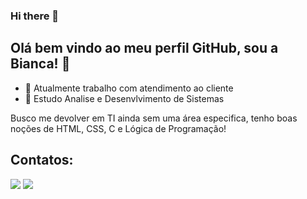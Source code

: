 ### Hi there 👋

<!--
**BiBiianca/BiBiianca** is a ✨ _special_ ✨ repository because its `README.md` (this file) appears on your GitHub profile.

Here are some ideas to get you started:

- 🔭 I’m currently working on ...
- 🌱 I’m currently learning ...
- 👯 I’m looking to collaborate on ...
- 🤔 I’m looking for help with ...
- 💬 Ask me about ...
- 📫 How to reach me: ...
- 😄 Pronouns: ...
- ⚡ Fun fact: ...
--> 
## Olá bem vindo ao meu perfil GitHub, sou a Bianca! 👋
- 🔭 Atualmente trabalho com atendimento ao cliente
- 🌱 Estudo Analise e Desenvlvimento de Sistemas 
            
Busco me devolver em TI ainda sem uma área especifica, tenho boas noções de HTML, CSS, C e Lógica de Programação! 

## Contatos:

<div>
<a href="https://www.instagram.com/nyan_id/" target="_blank"><img src="https://img.shields.io/badge/-Instagram-%23E4405F?style=for-the-badge&logo=instagram&logoColor=white" target="_blank"></a>
<a href="https://www.linkedin.com/in/bianca-ffarias/" target="_blank"><img src="https://img.shields.io/badge/-LinkedIn-%230077B5?style=for-the-badge&logo=linkedin&logoColor=white" target="_blank"></a>   
</div>

